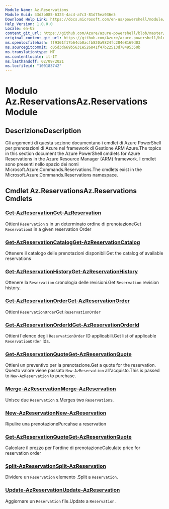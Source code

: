 ```yaml
---
Module Name: Az.Reservations
Module Guid: 43d3b085-6323-4ac4-a7c3-81d75ea036e5
Download Help Link: https://docs.microsoft.com/en-us/powershell/module/az.reservations
Help Version: 1.0.0.0
Locale: en-US
content_git_url: https://github.com/Azure/azure-powershell/blob/master/src/Reservations/Reservations/help/Az.Reservations.md
original_content_git_url: https://github.com/Azure/azure-powershell/blob/master/src/Reservations/Reservations/help/Az.Reservations.md
ms.openlocfilehash: ff9361f17b64cb0acfb820a9824fc284e8169d03
ms.sourcegitcommit: c05d3d669b5631e526841f47b22513d78495350b
ms.translationtype: MT
ms.contentlocale: it-IT
ms.lasthandoff: 02/09/2021
ms.locfileid: "100183742"
---
```

# <span data-ttu-id="eabeb-101">Modulo Az.Reservations</span><span class="sxs-lookup"><span data-stu-id="eabeb-101">Az.Reservations Module</span></span>
## <span data-ttu-id="eabeb-102">Descrizione</span><span class="sxs-lookup"><span data-stu-id="eabeb-102">Description</span></span>
<span data-ttu-id="eabeb-103">Gli argomenti di questa sezione documentano i cmdlet di Azure PowerShell per prenotazioni di Azure nel framework di Gestione ARM Azure.</span><span class="sxs-lookup"><span data-stu-id="eabeb-103">The topics in this section document the Azure PowerShell cmdlets for Azure Reservations in the Azure Resource Manager (ARM) framework.</span></span> <span data-ttu-id="eabeb-104">I cmdlet sono presenti nello spazio dei nomi Microsoft.Azure.Commands.Reservations.</span><span class="sxs-lookup"><span data-stu-id="eabeb-104">The cmdlets exist in the Microsoft.Azure.Commands.Reservations namespace.</span></span>

## <span data-ttu-id="eabeb-105">Cmdlet Az.Reservations</span><span class="sxs-lookup"><span data-stu-id="eabeb-105">Az.Reservations Cmdlets</span></span>
### [<span data-ttu-id="eabeb-106">Get-AzReservation</span><span class="sxs-lookup"><span data-stu-id="eabeb-106">Get-AzReservation</span></span>](Get-AzReservation.md)
<span data-ttu-id="eabeb-107">Ottieni `Reservation` s in un determinato ordine di prenotazione</span><span class="sxs-lookup"><span data-stu-id="eabeb-107">Get `Reservation`s in a given reservation Order</span></span>

### [<span data-ttu-id="eabeb-108">Get-AzReservationCatalog</span><span class="sxs-lookup"><span data-stu-id="eabeb-108">Get-AzReservationCatalog</span></span>](Get-AzReservationCatalog.md)
<span data-ttu-id="eabeb-109">Ottenere il catalogo delle prenotazioni disponibili</span><span class="sxs-lookup"><span data-stu-id="eabeb-109">Get the catalog of available reservations</span></span>

### [<span data-ttu-id="eabeb-110">Get-AzReservationHistory</span><span class="sxs-lookup"><span data-stu-id="eabeb-110">Get-AzReservationHistory</span></span>](Get-AzReservationHistory.md)
<span data-ttu-id="eabeb-111">Ottenere la `Reservation` cronologia delle revisioni.</span><span class="sxs-lookup"><span data-stu-id="eabeb-111">Get `Reservation` revision history.</span></span>

### [<span data-ttu-id="eabeb-112">Get-AzReservationOrder</span><span class="sxs-lookup"><span data-stu-id="eabeb-112">Get-AzReservationOrder</span></span>](Get-AzReservationOrder.md)
<span data-ttu-id="eabeb-113">Ottieni `ReservationOrder`</span><span class="sxs-lookup"><span data-stu-id="eabeb-113">Get `ReservationOrder`</span></span>

### [<span data-ttu-id="eabeb-114">Get-AzReservationOrderId</span><span class="sxs-lookup"><span data-stu-id="eabeb-114">Get-AzReservationOrderId</span></span>](Get-AzReservationOrderId.md)
<span data-ttu-id="eabeb-115">Ottieni l'elenco degli `ReservationOrder` ID applicabili.</span><span class="sxs-lookup"><span data-stu-id="eabeb-115">Get list of applicable `ReservationOrder` Ids.</span></span>

### [<span data-ttu-id="eabeb-116">Get-AzReservationQuote</span><span class="sxs-lookup"><span data-stu-id="eabeb-116">Get-AzReservationQuote</span></span>](Get-AzReservationQuote.md)
<span data-ttu-id="eabeb-117">Ottieni un preventivo per la prenotazione.</span><span class="sxs-lookup"><span data-stu-id="eabeb-117">Get a quote for the reservation.</span></span> <span data-ttu-id="eabeb-118">Questo valore viene passato `New-AzReservation` all'acquisto.</span><span class="sxs-lookup"><span data-stu-id="eabeb-118">This is passed to `New-AzReservation` to purchase.</span></span>

### [<span data-ttu-id="eabeb-119">Merge-AzReservation</span><span class="sxs-lookup"><span data-stu-id="eabeb-119">Merge-AzReservation</span></span>](Merge-AzReservation.md)
<span data-ttu-id="eabeb-120">Unisce due `Reservation` s.</span><span class="sxs-lookup"><span data-stu-id="eabeb-120">Merges two `Reservation`s.</span></span>

### [<span data-ttu-id="eabeb-121">New-AzReservation</span><span class="sxs-lookup"><span data-stu-id="eabeb-121">New-AzReservation</span></span>](New-AzReservation.md)
<span data-ttu-id="eabeb-122">Ripulire una prenotazione</span><span class="sxs-lookup"><span data-stu-id="eabeb-122">Purcahse a reservation</span></span>

### [<span data-ttu-id="eabeb-123">Get-AzReservationQuote</span><span class="sxs-lookup"><span data-stu-id="eabeb-123">Get-AzReservationQuote</span></span>](Get-AzReservationQuote.md)
<span data-ttu-id="eabeb-124">Calcolare il prezzo per l'ordine di prenotazione</span><span class="sxs-lookup"><span data-stu-id="eabeb-124">Calculate price for reservation order</span></span>

### [<span data-ttu-id="eabeb-125">Split-AzReservation</span><span class="sxs-lookup"><span data-stu-id="eabeb-125">Split-AzReservation</span></span>](Split-AzReservation.md)
<span data-ttu-id="eabeb-126">Dividere un `Reservation` elemento .</span><span class="sxs-lookup"><span data-stu-id="eabeb-126">Split a `Reservation`.</span></span>

### [<span data-ttu-id="eabeb-127">Update-AzReservation</span><span class="sxs-lookup"><span data-stu-id="eabeb-127">Update-AzReservation</span></span>](Update-AzReservation.md)
<span data-ttu-id="eabeb-128">Aggiornare un `Reservation` file.</span><span class="sxs-lookup"><span data-stu-id="eabeb-128">Update a `Reservation`.</span></span>

